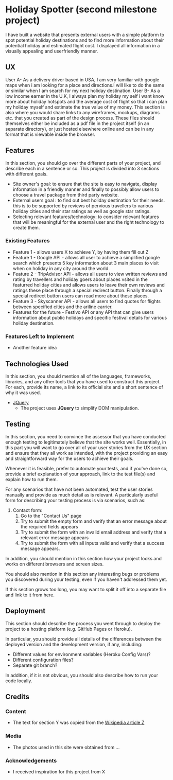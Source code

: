 # Holiday Spotter (second milestone project)

I have built a website that presents external users with a simple platform to spot potential holiday destinations and 
to find more information about their potential holiday and estimated flight cost. 
I displayed all information in a visually appealing and userfriendly manner.
 
## UX
 
User A- As a delivery driver based in USA, I am very familiar with google maps when i am looking for a place and directions.I will like to do the same or similar when I am search for my next holiday destination. 
User B- As a low income earner in the U.K, I always plan my holiday my self i want know more about holiday hotspots and the average cost of flight so that i can plan my holiday myself and estimate the true value of my money.
This section is also where you would share links to any wireframes, mockups, diagrams etc. that you created as part of the design process. These files should themselves either be included as a pdf file in the project itself (in an separate directory), or just hosted elsewhere online and can be in any format that is viewable inside the browser.

## Features

In this section, you should go over the different parts of your project, and describe each in a sentence or so.
This project is divided into 3 sections with different goals.
- Site owner's goal: to ensure that the site is easy to navigate, display information in a friendly manner and finally to possibly allow users to choose a travel package from third party website.
- External users goal : to find out best holiday destination for their needs. this is to be supported by reviews of pervious travellers to various holiday cities and their star ratings as well as google star ratings.
- Selecting relevant features/technology: to consider relevant features that will be meaningful for the external user and the right technology to create them.
 
### Existing Features
- Feature 1 - allows users X to achieve Y, by having them fill out Z
- Feature 1 - Google API - allows all user to achieve a simplified google search which presents 5 key information about 3 main places to visit when on holiday in any city around the world.
- Feature 2 - TripAdvisor API - allows all users to view written reviews and rating by travellers and holiday goers about places vsited in the featurred holiday cities and allows users to leave their own reviews and ratings these place through a special redirect button. Finally through a special redirect button users can read more about these places.  
- Feature 3 - Skyscanner API - allows all users to find quotes for flights between specified cities and the ariline carrier.
- Features for the future - Festivo API or any API that can give users information about public holidays and specific festival details for various holiday destination.

### Features Left to Implement
- Another feature idea

## Technologies Used

In this section, you should mention all of the languages, frameworks, libraries, and any other tools that you have used to construct this project. For each, provide its name, a link to its official site and a short sentence of why it was used.

- [JQuery](https://jquery.com)
    - The project uses **JQuery** to simplify DOM manipulation.


## Testing

In this section, you need to convince the assessor that you have conducted enough testing to legitimately believe that the site works well. Essentially, in this part you will want to go over all of your user stories from the UX section and ensure that they all work as intended, with the project providing an easy and straightforward way for the users to achieve their goals.

Whenever it is feasible, prefer to automate your tests, and if you've done so, provide a brief explanation of your approach, link to the test file(s) and explain how to run them.

For any scenarios that have not been automated, test the user stories manually and provide as much detail as is relevant. A particularly useful form for describing your testing process is via scenarios, such as:

1. Contact form:
    1. Go to the "Contact Us" page
    2. Try to submit the empty form and verify that an error message about the required fields appears
    3. Try to submit the form with an invalid email address and verify that a relevant error message appears
    4. Try to submit the form with all inputs valid and verify that a success message appears.

In addition, you should mention in this section how your project looks and works on different browsers and screen sizes.

You should also mention in this section any interesting bugs or problems you discovered during your testing, even if you haven't addressed them yet.

If this section grows too long, you may want to split it off into a separate file and link to it from here.

## Deployment

This section should describe the process you went through to deploy the project to a hosting platform (e.g. GitHub Pages or Heroku).

In particular, you should provide all details of the differences between the deployed version and the development version, if any, including:
- Different values for environment variables (Heroku Config Vars)?
- Different configuration files?
- Separate git branch?

In addition, if it is not obvious, you should also describe how to run your code locally.


## Credits

### Content
- The text for section Y was copied from the [Wikipedia article Z](https://en.wikipedia.org/wiki/Z)

### Media
- The photos used in this site were obtained from ...

### Acknowledgements

- I received inspiration for this project from X

